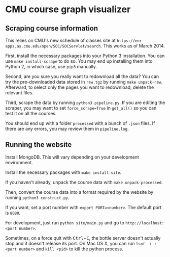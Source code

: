 # CMU course graph visualizer

## Scraping course information
This relies on CMU's new schedule of classes site at `https://enr-apps.as.cmu.edu/open/SOC/SOCServlet/search`. This works as of March 2014.

First, install the necessary packages into your Python 3 installation. You can use `make install-scrape` to do so. You may end up installing them into Python 2, in which case, use `pip3` manually.

Second, are you sure you really want to redownload all the data? You can try the pre-downloaded data stored in `raw.tgz` by running `make unpack-raw`. Afterward, to select only the pages you want to redownload, delete the relevant files.

Third, scrape the data by running `python3 pipeline.py`. If you are editing the scraper, you may want to set `force_scrape=True` in `get_all()` so you can test it on all the courses.

You should end up with a folder `processed` with a bunch of `.json` files. If there are any errors, you may review them in `pipeline.log`.

## Running the website
Install MongoDB. This will vary depending on your development environment.

Install the necessary packages with `make install-site`.

If you haven't already, unpack the course data with `make unpack-processed`.

Then, convert the course data into a format required by the website by running `python3 construct.py`.

If you want, set a port number with `export PORT=<number>`. The default port is `8080`.

For development, just run `python site/main.py` and go to `http://localhost:<port number>`.

Sometimes, on a force quit with <kbd>Ctrl</kbd>+<kbd>C</kbd>, the bottle server doesn't actually stop and it doesn't release its port. On Mac OS X, you can run `lsof -i :<port number>` and `kill <pid>` to kill the python process.

